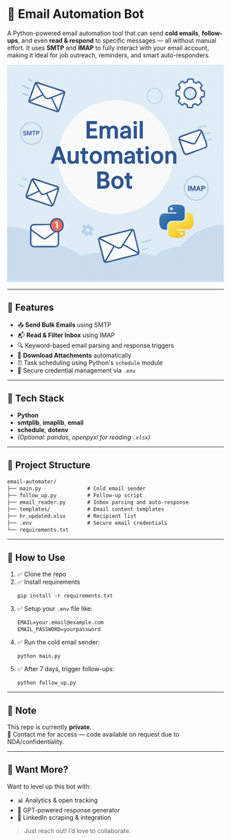 # 📧 Email Automation Bot

A Python-powered email automation tool that can send **cold emails**, **follow-ups**, and even **read & respond** to specific messages — all without manual effort. It uses **SMTP** and **IMAP** to fully interact with your email account, making it ideal for job outreach, reminders, and smart auto-responders.

![Email Automation Banner](email.png)

---

## 🚀 Features

- 📤 **Send Bulk Emails** using SMTP  
- 📬 **Read & Filter Inbox** using IMAP  
- 🔍 Keyword-based email parsing and response triggers  
- 📎 **Download Attachments** automatically  
- ⏰ Task scheduling using Python's `schedule` module  
- 🔐 Secure credential management via `.env`  

---

## 🧰 Tech Stack

- **Python**
- **smtplib**, **imaplib**, **email**
- **schedule**, **dotenv**
- *(Optional: pandas, openpyxl for reading `.xlsx`)*

---

## 📂 Project Structure

```
email-automater/
├── main.py               # Cold email sender
├── follow_up.py          # Follow-up script
├── email_reader.py       # Inbox parsing and auto-response
├── templates/            # Email content templates
├── hr_updated.xlsx       # Recipient list
├── .env                  # Secure email credentials
└── requirements.txt
```

---

## 🧪 How to Use

1. ✅ Clone the repo  
2. ✅ Install requirements  
   ```
   pip install -r requirements.txt
   ```
3. ✅ Setup your `.env` file like:
   ```
   EMAIL=your.email@example.com
   EMAIL_PASSWORD=yourpassword
   ```
4. ✅ Run the cold email sender:
   ```
   python main.py
   ```
5. ✅ After 7 days, trigger follow-ups:
   ```
   python follow_up.py
   ```

---

## 🔐 Note

This repo is currently **private**.  
📩 Contact me for access — code available on request due to NDA/confidentiality.

---

## 🌟 Want More?

Want to level up this bot with:
- 📊 Analytics & open tracking  
- 🤖 GPT-powered response generator  
- 🔗 LinkedIn scraping & integration  

> Just reach out! I’d love to collaborate.
